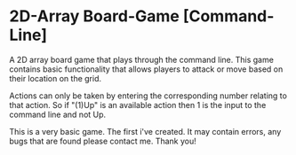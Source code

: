# 2D-Array Board-Game [Command-Line]
A 2D array board game that plays through the command line. 
This game contains basic functionality that allows players to attack or move based on their location on the grid.

Actions can only be taken by entering the corresponding number relating to that action. 
So if "(1)Up" is an available action then 1 is the input to the command line and not Up. 

This is a very basic game. The first i've created. It may contain errors, any bugs that are found please contact me. Thank you!
